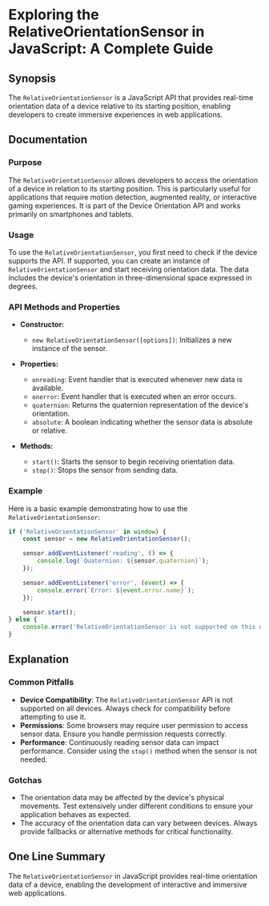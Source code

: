 <!--
Meta Description: # Exploring the RelativeOrientationSensor in JavaScript: A Complete Guide ## Synopsis The `RelativeOrientationSensor` is a JavaScript API that provide...
Meta Keywords: relativeorientationsensor, data, sensor, orientation, device
-->

# Exploring the RelativeOrientationSensor in JavaScript: A Complete Guide

## Synopsis
The `RelativeOrientationSensor` is a JavaScript API that provides real-time orientation data of a device relative to its starting position, enabling developers to create immersive experiences in web applications.

## Documentation
### Purpose
The `RelativeOrientationSensor` allows developers to access the orientation of a device in relation to its starting position. This is particularly useful for applications that require motion detection, augmented reality, or interactive gaming experiences. It is part of the Device Orientation API and works primarily on smartphones and tablets.

### Usage
To use the `RelativeOrientationSensor`, you first need to check if the device supports the API. If supported, you can create an instance of `RelativeOrientationSensor` and start receiving orientation data. The data includes the device's orientation in three-dimensional space expressed in degrees.

### API Methods and Properties
- **Constructor:**
  - `new RelativeOrientationSensor([options])`: Initializes a new instance of the sensor.
  
- **Properties:**
  - `onreading`: Event handler that is executed whenever new data is available.
  - `onerror`: Event handler that is executed when an error occurs.
  - `quaternion`: Returns the quaternion representation of the device's orientation.
  - `absolute`: A boolean indicating whether the sensor data is absolute or relative.

- **Methods:**
  - `start()`: Starts the sensor to begin receiving orientation data.
  - `stop()`: Stops the sensor from sending data.

### Example
Here is a basic example demonstrating how to use the `RelativeOrientationSensor`:

```javascript
if ('RelativeOrientationSensor' in window) {
    const sensor = new RelativeOrientationSensor();

    sensor.addEventListener('reading', () => {
        console.log(`Quaternion: ${sensor.quaternion}`);
    });

    sensor.addEventListener('error', (event) => {
        console.error(`Error: ${event.error.name}`);
    });

    sensor.start();
} else {
    console.error('RelativeOrientationSensor is not supported on this device.');
}
```

## Explanation
### Common Pitfalls
- **Device Compatibility**: The `RelativeOrientationSensor` API is not supported on all devices. Always check for compatibility before attempting to use it.
- **Permissions**: Some browsers may require user permission to access sensor data. Ensure you handle permission requests correctly.
- **Performance**: Continuously reading sensor data can impact performance. Consider using the `stop()` method when the sensor is not needed.

### Gotchas
- The orientation data may be affected by the device's physical movements. Test extensively under different conditions to ensure your application behaves as expected.
- The accuracy of the orientation data can vary between devices. Always provide fallbacks or alternative methods for critical functionality.

## One Line Summary
The `RelativeOrientationSensor` in JavaScript provides real-time orientation data of a device, enabling the development of interactive and immersive web applications.